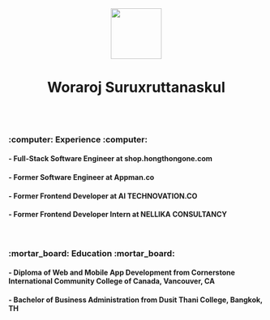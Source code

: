   <div id="header" align="center">
  <img src="https://media.giphy.com/media/M9gbBd9nbDrOTu1Mqx/giphy.gif" width="100"/>
    <br/>
    <h1>Woraroj Suruxruttanaskul</h1>
</div>
  <br/>

 
<br/>

<h3> :computer: Experience :computer: </h3> 
<h4>- Full-Stack Software Engineer at shop.hongthongone.com</h4>
<h4>- Former Software Engineer at Appman.co</h4>
<h4>- Former Frontend Developer at AI TECHNOVATION.CO</h4>
<h4>- Former Frontend Developer Intern at NELLIKA CONSULTANCY</h4>
<br/>

<h3> :mortar_board: Education :mortar_board: </h3> 
<h4>- Diploma of Web and Mobile App Development from Cornerstone International Community College of Canada, Vancouver, CA</h4>
<h4>- Bachelor of Business Administration from Dusit Thani College, Bangkok, TH</h4>



  
